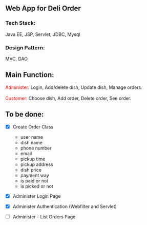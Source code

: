 ## Web App for Deli Order

### Tech Stack:
Java EE, JSP, Servlet, JDBC, Mysql

### Design Pattern:
MVC, DAO

## Main Function:
<span style="color:red;">Administer:</span> Login, Add/delete dish, Update dish, Manage orders.
<br/><br/>
<span style="color:red;">Customer:</span> Choose dish, Add order, Delete order, See order.

## To be done: 

- [x] Create Order Class

	- user name
	- dish name
	- phone number
	- email
	- pickup time
	- pickup address
	- dish price
	- payment way
	- is paid or not
	- is picked or not
	
- [x] Administer Login Page

- [x] Administer Authentication (Webfilter and Servlet)

- [ ] Administer - List Orders Page